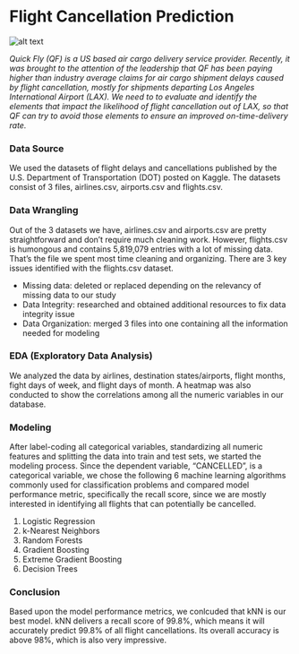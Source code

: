 # Flight Cancellation Prediction 

![alt text](https://www.cleanpng.com/png-travel-agent-celebration-travel-flight-travel-itin-3780109/)

*Quick Fly (QF) is a US based air cargo delivery service provider.  Recently, it was brought to the attention of the leadership that QF has been paying higher than industry average claims for air cargo shipment delays caused by flight cancellation, mostly for shipments departing Los Angeles International Airport (LAX).  We need to to evaluate and identify the elements that impact the likelihood of flight cancellation out of LAX, so that QF can try to avoid those elements to ensure an improved on-time-delivery rate.*

### Data Source
We used the datasets of flight delays and cancellations published by the U.S. Department of Transportation (DOT) posted on Kaggle. The datasets consist of 3 files, airlines.csv, airports.csv and flights.csv.


### Data Wrangling
Out of the 3 datasets we have, airlines.csv and airports.csv are pretty straightforward and don’t require much cleaning work.  However, flights.csv is humongous and contains 5,819,079 entries with a lot of missing data.  That’s the file we spent most time cleaning and organizing.  There are 3 key issues identified with the flights.csv dataset.
- Missing data: deleted or replaced depending on the relevancy of missing data to our study
- Data Integrity: researched and obtained additional resources to fix data integrity issue
- Data Organization: merged 3 files into one containing all the information needed for modeling

### EDA (Exploratory Data Analysis)
We analyzed the data by airlines, destination states/airports, flight months, fight days of week, and flight days of month.  A heatmap was also conducted to show the correlations among all the numeric variables in our database.

### Modeling
After label-coding all categorical variables, standardizing all numeric features and splitting the data into train and test sets, we started the modeling process.  Since the dependent variable, “CANCELLED”, is a categorical variable, we chose the following 6 machine learning algorithms commonly used for classification problems and compared model performance metric, specifically the recall score, since we are mostly interested in identifying all flights that can potentially be cancelled.  
1. Logistic Regression
2. k-Nearest Neighbors
3. Random Forests
4. Gradient Boosting
5. Extreme Gradient Boosting
6. Decision Trees

### Conclusion 
Based upon the model performance metrics, we conlcuded that kNN is our best model. kNN delivers a recall score of 99.8%, which means it will accurately predict 99.8% of all flight cancellations.  Its overall accuracy is above 98%, which is also very impressive.
